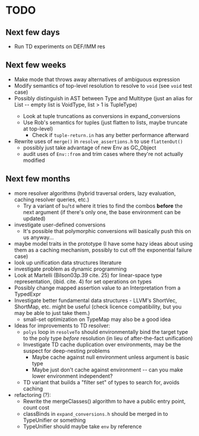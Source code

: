 # TODO #

## Next few days ##
* Run TD experiments on DEF/IMM res

## Next few weeks ##
* Make mode that throws away alternatives of ambiguous expression
* Modify semantics of top-level resolution to resolve to `void` (see `void` test case)
* Possibly distinguish in AST between Type and Multitype (just an alias for List<Type> -- empty list is VoidType, list > 1 is TupleType)
  * Look at tuple truncations as conversions in expand_conversions
  * Use Rob's semantics for tuples (just flatten to lists, maybe truncate at top-level)
    * Check if `tuple-return.in` has any better performance afterward
* Rewrite uses of `merge()` in `resolve_assertions.h` to use `flattenOut()`
  * possibly just take advantage of new Env as GC_Object
  * audit uses of `Env::from` and trim cases where they're not actually modified

## Next few months ##
* more resolver algorithms (hybrid traversal orders, lazy evaluation, caching resolver queries, etc.)
  * Try a variant of `bu`/`td` where it tries to find the combos **before** the next argument (if there's only one, the base environment can be updated)
* investigate user-defined conversions
  * It's possible that polymorphic conversions will basically push this on us anyway...
* maybe model traits in the prototype (I have some hazy ideas about using them as a caching mechanism, possibly to cut off the exponential failure case)
* look up unification data structures literature
* investigate problem as dynamic programming
* Look at Martelli (Bilson03p.39 cite. 25) for linear-space type representation, (ibid. cite. 4) for set operations on types
* Possibly change mapped assertion value to an Interpretation from a TypedExpr
* Investigate better fundamental data structures - LLVM's ShortVec, ShortMap, etc. might be useful (check licence compatibility, but you may be able to just take them.)
  * small-set optimization on TypeMap may also be a good idea
* Ideas for improvements to TD resolver:
  * `polys` loop in `resolveTo` should environmentally bind the target type to the poly type _before_ resolution (in lieu of after-the-fact unification)
  * Investigate TD cache duplication over environments, may be the suspect for deep-nesting problems
    * Maybe cache against null environment unless argument is basic type
    * Maybe just don't cache against environment -- can you make lower environment independent?
  * TD variant that builds a "filter set" of types to search for, avoids caching
* refactoring (?):
  * Rewrite the mergeClasses() algorithm to have a public entry point, count cost
  * classBinds in `expand_conversions.h` should be merged in to TypeUnifier or something
  * TypeUnifier should maybe take `env` by reference


